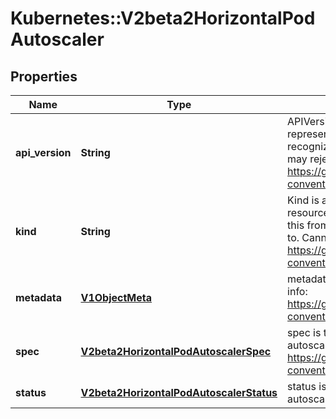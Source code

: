 # Kubernetes::V2beta2HorizontalPodAutoscaler

## Properties
Name | Type | Description | Notes
------------ | ------------- | ------------- | -------------
**api_version** | **String** | APIVersion defines the versioned schema of this representation of an object. Servers should convert recognized schemas to the latest internal value, and may reject unrecognized values. More info: https://git.k8s.io/community/contributors/devel/api-conventions.md#resources | [optional] 
**kind** | **String** | Kind is a string value representing the REST resource this object represents. Servers may infer this from the endpoint the client submits requests to. Cannot be updated. In CamelCase. More info: https://git.k8s.io/community/contributors/devel/api-conventions.md#types-kinds | [optional] 
**metadata** | [**V1ObjectMeta**](V1ObjectMeta.md) | metadata is the standard object metadata. More info: https://git.k8s.io/community/contributors/devel/api-conventions.md#metadata | [optional] 
**spec** | [**V2beta2HorizontalPodAutoscalerSpec**](V2beta2HorizontalPodAutoscalerSpec.md) | spec is the specification for the behaviour of the autoscaler. More info: https://git.k8s.io/community/contributors/devel/api-conventions.md#spec-and-status. | [optional] 
**status** | [**V2beta2HorizontalPodAutoscalerStatus**](V2beta2HorizontalPodAutoscalerStatus.md) | status is the current information about the autoscaler. | [optional] 


